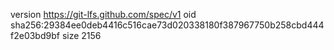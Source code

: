 version https://git-lfs.github.com/spec/v1
oid sha256:29384ee0deb4416c516cae73d020338180f387967750b258cbd444f2e03bd9bf
size 2156
